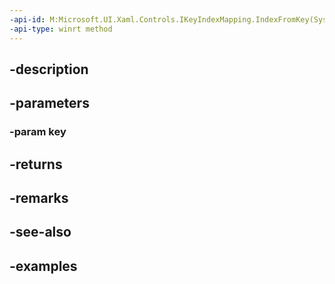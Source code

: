 ```yaml
---
-api-id: M:Microsoft.UI.Xaml.Controls.IKeyIndexMapping.IndexFromKey(System.String)
-api-type: winrt method
---
```


## -description

## -parameters

### -param key

## -returns

## -remarks

## -see-also

## -examples

